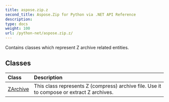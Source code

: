 ```yaml
---
title: aspose.zip.z
second_title: Aspose.Zip for Python via .NET API Reference
description: 
type: docs
weight: 100
url: /python-net/aspose.zip.z/
---
```



Contains classes which represent Z archive related entities.

## Classes
| Class | Description |
| :- | :- |
|[ZArchive](/zip/python-net/aspose.zip.z/zarchive/)|This class represents Z (compress) archive file. Use it to compose or extract Z archives.|
